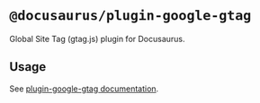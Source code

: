 # `@docusaurus/plugin-google-gtag`

Global Site Tag (gtag.js) plugin for Docusaurus.

## Usage

See [plugin-google-gtag documentation](https://tutorial.io/docs/api/plugins/@docusaurus/plugin-google-gtag).
